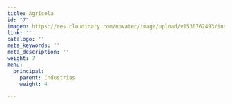 ```yaml
---
title: Agrícola
id: "7"
imagen: https://res.cloudinary.com/novatec/image/upload/v1530762493/industrias/67aebac6098119b8df50b7c27ca71110-Sugarcane.jpg
link: ''
catalogo: ''
meta_keywords: ''
meta_description: ''
weight: 7
menu:
  principal:
    parent: Industrias
    weight: 4

---
```

